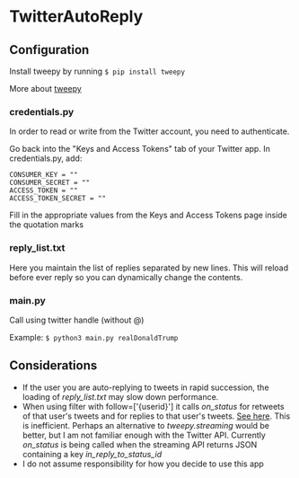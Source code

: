 # TwitterAutoReply

## Configuration
Install tweepy by running `$ pip install tweepy`

More about [tweepy](http://www.tweepy.org/)

### credentials.py
In order to read or write from the Twitter account, you need to authenticate.

Go back into the "Keys and Access Tokens" tab of your Twitter app. In credentials.py, add:

```
CONSUMER_KEY = ""  
CONSUMER_SECRET = ""  
ACCESS_TOKEN = ""  
ACCESS_TOKEN_SECRET = ""  
```

Fill in the appropriate values from the Keys and Access Tokens page inside the quotation marks

### reply_list.txt
Here you maintain the list of replies separated by new lines. This will reload before ever reply so you can dynamically change the contents.

### main.py
Call using twitter handle (without @)

Example: `$ python3 main.py realDonaldTrump`

## Considerations
- If the user you are auto-replying to tweets in rapid succession, the loading of *reply_list.txt* may slow down performance. 
- When using filter with follow=['{userid}'] it calls *on_status* for retweets of that user's tweets and for replies to that user's tweets. [See here](https://dev.twitter.com/streaming/overview/request-parameters#follow). This is inefficient. Perhaps an alternative to *tweepy.streaming* would be better, but I am not familiar enough with the Twitter API. Currently *on_status* is being called when the streaming API returns JSON containing a key *in_reply_to_status_id*
- I do not assume responsibility for how you decide to use this app
